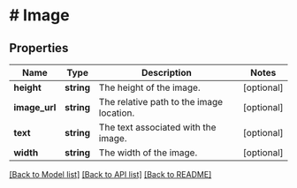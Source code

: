 # # Image

## Properties

Name | Type | Description | Notes
------------ | ------------- | ------------- | -------------
**height** | **string** | The height of the image. | [optional]
**image_url** | **string** | The relative path to the image location. | [optional]
**text** | **string** | The text associated with the image. | [optional]
**width** | **string** | The width of the image. | [optional]

[[Back to Model list]](../../README.md#models) [[Back to API list]](../../README.md#endpoints) [[Back to README]](../../README.md)
